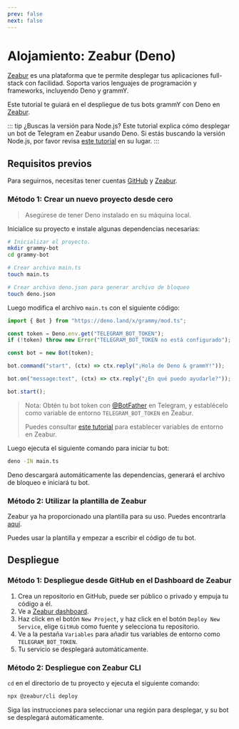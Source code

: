 ```yaml
---
prev: false
next: false
---
```


# Alojamiento: Zeabur (Deno)

[Zeabur](https://zeabur.com) es una plataforma que te permite desplegar tus
aplicaciones full-stack con facilidad. Soporta varios lenguajes de programación
y frameworks, incluyendo Deno y grammY.

Este tutorial te guiará en el despliegue de tus bots grammY con Deno en
[Zeabur](https://zeabur.com).

::: tip ¿Buscas la versión para Node.js? Este tutorial explica cómo desplegar un
bot de Telegram en Zeabur usando Deno. Si estás buscando la versión Node.js, por
favor revisa [este tutorial](./zeabur-nodejs) en su lugar. :::

## Requisitos previos

Para seguirnos, necesitas tener cuentas [GitHub](https://github.com) y
[Zeabur](https://zeabur.com).

### Método 1: Crear un nuevo proyecto desde cero

> Asegúrese de tener Deno instalado en su máquina local.

Inicialice su proyecto e instale algunas dependencias necesarias:

```sh
# Inicializar el proyecto.
mkdir grammy-bot
cd grammy-bot

# Crear archivo main.ts
touch main.ts

# Crear archivo deno.json para generar archivo de bloqueo
touch deno.json
```

Luego modifica el archivo `main.ts` con el siguiente código:

```ts
import { Bot } from "https://deno.land/x/grammy/mod.ts";

const token = Deno.env.get("TELEGRAM_BOT_TOKEN");
if (!token) throw new Error("TELEGRAM_BOT_TOKEN no está configurado");

const bot = new Bot(token);

bot.command("start", (ctx) => ctx.reply("¡Hola de Deno & grammY!"));

bot.on("message:text", (ctx) => ctx.reply("¿En qué puedo ayudarle?"));

bot.start();
```

> Nota: Obtén tu bot token con [@BotFather](https://t.me/BotFather) en Telegram,
> y establécelo como variable de entorno `TELEGRAM_BOT_TOKEN` en Zeabur.
>
> Puedes consultar
> [este tutorial](https://zeabur.com/docs/en-US/deploy/variables) para
> establecer variables de entorno en Zeabur.

Luego ejecuta el siguiente comando para iniciar tu bot:

```sh
deno -IN main.ts
```

Deno descargará automáticamente las dependencias, generará el archivo de bloqueo
e iniciará tu bot.

### Método 2: Utilizar la plantilla de Zeabur

Zeabur ya ha proporcionado una plantilla para su uso. Puedes encontrarla
[aquí](https://github.com/zeabur/deno-telegram-bot-starter).

Puedes usar la plantilla y empezar a escribir el código de tu bot.

## Despliegue

### Método 1: Despliegue desde GitHub en el Dashboard de Zeabur

1. Crea un repositorio en GitHub, puede ser público o privado y empuja tu código
   a él.
2. Ve a [Zeabur dashboard](https://dash.zeabur.com).
3. Haz click en el botón `New Project`, y haz click en el botón
   `Deploy New Service`, elige `GitHub` como fuente y selecciona tu repositorio.
4. Ve a la pestaña `Variables` para añadir tus variables de entorno como
   `TELEGRAM_BOT_TOKEN`.
5. Tu servicio se desplegará automáticamente.

### Método 2: Despliegue con Zeabur CLI

`cd` en el directorio de tu proyecto y ejecuta el siguiente comando:

```sh
npx @zeabur/cli deploy
```

Siga las instrucciones para seleccionar una región para desplegar, y su bot se
desplegará automáticamente.
